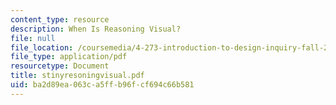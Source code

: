 ```yaml
---
content_type: resource
description: When Is Reasoning Visual?
file: null
file_location: /coursemedia/4-273-introduction-to-design-inquiry-fall-2001/ba2d89ea063ca5ffb96fcf694c66b581_stinyresoningvisual.pdf
file_type: application/pdf
resourcetype: Document
title: stinyresoningvisual.pdf
uid: ba2d89ea-063c-a5ff-b96f-cf694c66b581
---
```

